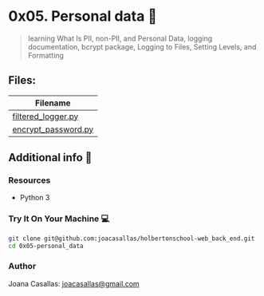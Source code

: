 # 0x05. Personal data :girl:

> learning What Is PII, non-PII, and Personal Data, logging documentation, bcrypt package, Logging to Files, Setting Levels, and Formatting

## Files:

| Filename |
| ------ |
| [filtered_logger.py](https://github.com/joacasallas/holbertonschool-web_back_end/blob/master/0x05-personal_data/filtered_logger.py)|
| [encrypt_password.py](https://github.com/joacasallas/holbertonschool-web_back_end/blob/master/0x05-personal_data/encrypt_password.py)|

## Additional info :construction:
### Resources

- Python 3

### Try It On Your Machine :computer:
```bash
git clone git@github.com:joacasallas/holbertonschool-web_back_end.git
cd 0x05-personal_data
```

### Author
Joana Casallas: joacasallas@gmail.com
